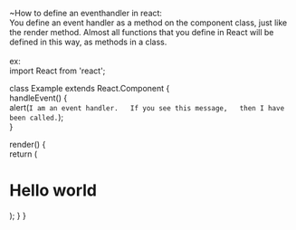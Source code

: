 ~How to define an eventhandler in react:  
You define an event handler as a method on the component class, just like the render method. Almost all functions that you define in React will be defined in this way, as methods in a class.  
  \
ex:  
import React from 'react';  
  
class Example extends React.Component {  
handleEvent() {  
alert(`I am an event handler.  
If you see this message,  
then I have been called.`);  
}  
  
render() {  
return (  
<h1 onClick={this.handleEvent}>  
Hello world  
</h1>  
);  
}  
}
